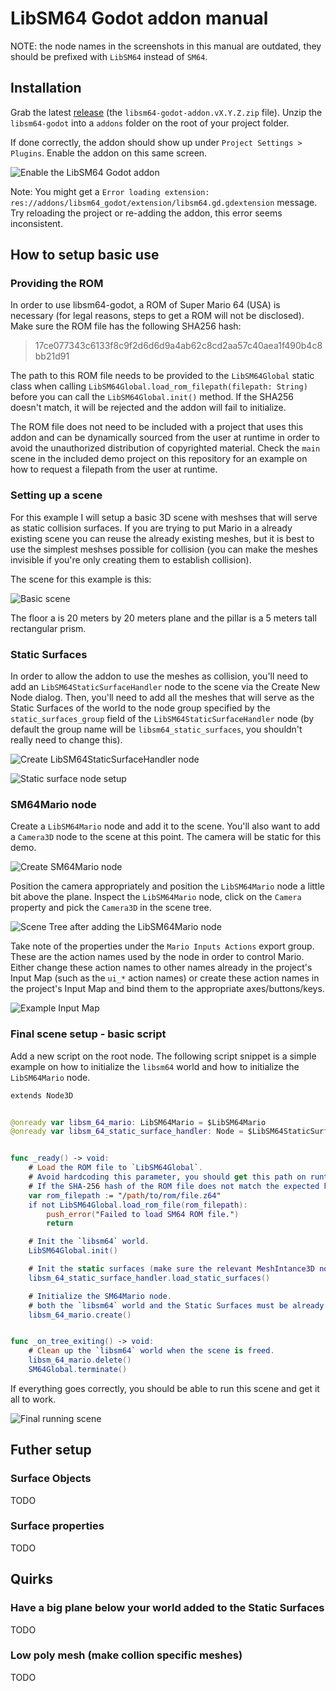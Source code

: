 # LibSM64 Godot addon manual

NOTE: the node names in the screenshots in this manual are outdated, they should be prefixed with `LibSM64` instead of `SM64`.

## Installation

Grab the latest [release](https://github.com/Brawmario/libsm64-godot/releases) (the `libsm64-godot-addon.vX.Y.Z.zip` file). Unzip the `libsm64-godot` into a `addons` folder on the root of your project folder.

If done correctly, the addon should show up under `Project Settings > Plugins`. Enable the addon on this same screen.

![Enable the LibSM64 Godot addon](enable-addon.png)

Note: You might get a `Error loading extension: res://addons/libsm64_godot/extension/libsm64.gd.gdextension` message. Try reloading the project or re-adding the addon, this error seems inconsistent.

## How to setup basic use

### Providing the ROM

In order to use libsm64-godot, a ROM of Super Mario 64 (USA) is necessary (for legal reasons, steps to get a ROM will not be disclosed). Make sure the ROM file has the following SHA256 hash:

>17ce077343c6133f8c9f2d6d6d9a4ab62c8cd2aa57c40aea1f490b4c8bb21d91

The path to this ROM file needs to be provided to the `LibSM64Global` static class when calling `LibSM64Global.load_rom_filepath(filepath: String)` before you can call the `LibSM64Global.init()` method. If the SHA256 doesn't match, it will be rejected and the addon will fail to initialize.

The ROM file does not need to be included with a project that uses this addon and can be dynamically sourced from the user at runtime in order to avoid the unauthorized distribution of copyrighted material. Check the `main` scene in the included demo project on this repository for an example on how to request a filepath from the user at runtime.

### Setting up a scene

For this example I will setup a basic 3D scene with meshses that will serve as static collision surfaces. If you are trying to put Mario in a already existing scene you can reuse the already existing meshes, but it is best to use the simplest meshses possible for collision (you can make the meshes invisible if you're only creating them to establish collision).

The scene for this example is this:

![Basic scene](basic-scene.png)

The floor a is 20 meters by 20 meters plane and the pillar is a 5 meters tall rectangular prism.

### Static Surfaces

In order to allow the addon to use the meshes as collision, you'll need to add an `LibSM64StaticSurfaceHandler` node to the scene via the Create New Node dialog. Then, you'll need to add all the meshes that will serve as the Static Surfaces of the world to the node group specified by the `static_surfaces_group` field of the `LibSM64StaticSurfaceHandler` node (by default the group name will be `libsm64_static_surfaces`, you shouldn't really need to change this).

![Create LibSM64StaticSurfaceHandler node](sm64staticsurfacehandler-add.png)

![Static surface node setup](static-surface-node-setup.png)

### SM64Mario node

Create a `LibSM64Mario` node and add it to the scene. You'll also want to add a `Camera3D` node to the scene at this point. The camera will be static for this demo.

![Create SM64Mario node](sm64mario-node-add.png)

Position the camera appropriately and position the `LibSM64Mario` node a little bit above the plane. Inspect the `LibSM64Mario` node, click on the `Camera` property and pick the `Camera3D` in the scene tree.

![Scene Tree after adding the LibSM64Mario node](sm64mario-scene.png)

Take note of the properties under the `Mario Inputs Actions` export group. These are the action names used by the node in order to control Mario. Either change these action names to other names already in the project's Input Map (such as the `ui_*` action names) or create these action names in the project's Input Map and bind them to the appropriate axes/buttons/keys.

![Example Input Map](example-input-map.png)

### Final scene setup - basic script

Add a new script on the root node. The following script snippet is a simple example on how to initialize the `libsm64` world and how to initialize the `LibSM64Mario` node.

```Swift
extends Node3D


@onready var libsm_64_mario: LibSM64Mario = $LibSM64Mario
@onready var libsm_64_static_surface_handler: Node = $LibSM64StaticSurfaceHandler


func _ready() -> void:
	# Load the ROM file to `LibSM64Global`.
	# Avoid hardcoding this parameter, you should get this path on runtime.
	# If the SHA-256 hash of the ROM file does not match the expected hash, loading will fail.
	var rom_filepath := "/path/to/rom/file.z64"
	if not LibSM64Global.load_rom_file(rom_filepath):
		push_error("Failed to load SM64 ROM file.")
		return

	# Init the `libsm64` world.
	LibSM64Global.init()

	# Init the static surfaces (make sure the relevant MeshIntance3D nodes are ready and in the appropriate group).
	libsm_64_static_surface_handler.load_static_surfaces()

	# Initialize the SM64Mario node.
	# both the `libsm64` world and the Static Surfaces must be already initialized without errors.
	libsm_64_mario.create()


func _on_tree_exiting() -> void:
	# Clean up the `libsm64` world when the scene is freed.
	libsm_64_mario.delete()
	SM64Global.terminate()
```

If everything goes correctly, you should be able to run this scene and get it all to work.

![Final running scene](running-scene.png)

## Futher setup

### Surface Objects

TODO

### Surface properties

TODO

## Quirks

### Have a big plane below your world added to the Static Surfaces

TODO

### Low poly mesh (make collion specific meshes)

TODO

